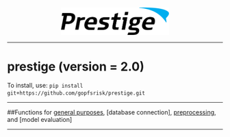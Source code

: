 <p align="center"><img src="img/prestige_logo.png" alt="Prestige logo" width=50% height=50% /></p>

---
<h1>prestige (version = 2.0)</h1>

To install, use: ```pip install git+https://github.com/gopfsrisk/prestige.git```

---
##Functions for [general purposes](general_doc.md), [database connection], [preprocessing](preprocessing_doc.md), and [model evaluation]

---

